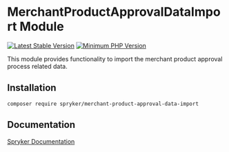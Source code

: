 # MerchantProductApprovalDataImport Module
[![Latest Stable Version](https://poser.pugx.org/spryker/merchant-product-approval-data-import/v/stable.svg)](https://packagist.org/packages/spryker/merchant-product-approval-data-import)
[![Minimum PHP Version](https://img.shields.io/badge/php-%3E%3D%208.1-8892BF.svg)](https://php.net/)

This module provides functionality to import the merchant product approval process related data.

## Installation

```
composer require spryker/merchant-product-approval-data-import
```

## Documentation

[Spryker Documentation](https://docs.spryker.com)

